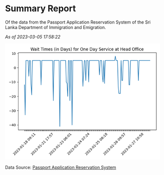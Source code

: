 # Summary Report

Of the data from the Passport Application Reservation System of the Sri Lanka Department of Immigration and Emigration.

*As of 2023-03-05 17:58:22*

![Wait Time Chart](summary.wait_time_chart.png)

Data Source: [Passport Application Reservation System](https://eservices.immigration.gov.lk:8443/appointment/pages/reservationApplication.xhtml)